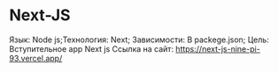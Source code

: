 # Next-JS
Язык: Node js;Технология: Next; Зависимости: В packege.json; Цель: Вступительное app Next js
Ссылка на сайт: https://next-js-nine-pi-93.vercel.app/
